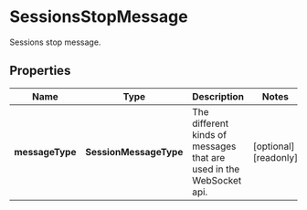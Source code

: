

# SessionsStopMessage

Sessions stop message.

## Properties

| Name | Type | Description | Notes |
|------------ | ------------- | ------------- | -------------|
|**messageType** | **SessionMessageType** | The different kinds of messages that are used in the WebSocket api. |  [optional] [readonly] |



